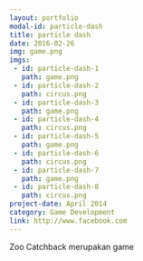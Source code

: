 ```yaml
---
layout: portfolio
modal-id: particle-dash
title: particle dash
date: 2016-02-26
img: game.png
imgs:
 - id: particle-dash-1
   path: game.png
 - id: particle-dash-2
   path: circus.png
 - id: particle-dash-3
   path: game.png
 - id: particle-dash-4
   path: circus.png
 - id: particle-dash-5
   path: game.png
 - id: particle-dash-6
   path: circus.png
 - id: particle-dash-7
   path: game.png
 - id: particle-dash-8
   path: circus.png
project-date: April 2014
category: Game Development
link: http://www.facebook.com
---
```

Zoo Catchback merupakan game